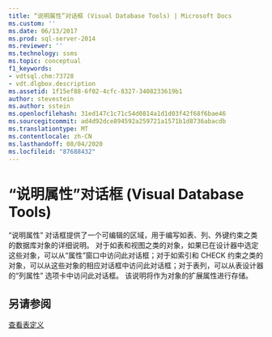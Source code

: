 ```yaml
---
title: “说明属性”对话框 (Visual Database Tools) | Microsoft Docs
ms.custom: ''
ms.date: 06/13/2017
ms.prod: sql-server-2014
ms.reviewer: ''
ms.technology: ssms
ms.topic: conceptual
f1_keywords:
- vdtsql.chm:73728
- vdt.dlgbox.description
ms.assetid: 1f15ef88-6f02-4cfc-8327-3408233619b1
author: stevestein
ms.author: sstein
ms.openlocfilehash: 31ed147c1c71c54d0814a1d1d03f42f68f6bae46
ms.sourcegitcommit: ad4d92dce894592a259721a1571b1d8736abacdb
ms.translationtype: MT
ms.contentlocale: zh-CN
ms.lasthandoff: 08/04/2020
ms.locfileid: "87688432"
---
```

# <a name="description-property-dialog-box-visual-database-tools"></a>“说明属性”对话框 (Visual Database Tools)
  “说明属性”  对话框提供了一个可编辑的区域，用于编写如表、列、外键约束之类的数据库对象的详细说明。 对于如表和视图之类的对象，如果已在设计器中选定这些对象，可以从“属性”窗口中访问此对话框；对于如索引和 CHECK 约束之类的对象，可以从这些对象的相应对话框中访问此对话框；对于表列，可以从表设计器的“列属性”  选项卡中访问此对话框。 该说明将作为对象的扩展属性进行存储。  
  
## <a name="see-also"></a>另请参阅  
 [查看表定义](../../relational-databases/tables/view-the-table-definition.md)  
  
  
